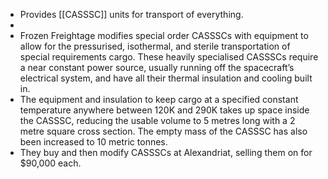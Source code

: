 - Provides [[CASSSC]] units for transport of everything.
-
- Frozen Freightage modifies special order CASSSCs with equipment to allow for the pressurised, isothermal, and sterile transportation of special requirements cargo. These heavily specialised CASSSCs require a near constant power source, usually running off the spacecraft’s electrical system, and have all their thermal insulation and cooling built in.
- The equipment and insulation to keep cargo at a specified constant temperature anywhere between 120K and 290K takes up space inside the CASSSC, reducing the usable volume to 5 metres long with a 2 metre square cross section. The empty mass of the CASSSC has also been increased to 10 metric tonnes.
- They buy and then modify CASSSCs at Alexandriat, selling them on for $90,000 each.